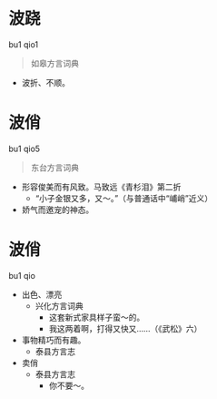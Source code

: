 # 波跷
bu1 qio1
> 如皋方言词典
- 波折、不顺。

# 波俏
bu1 qio5
> 东台方言词典
- 形容俊美而有风致。马致远《青杉泪》第二折
  - “小子金银又多，又～。”（与普通话中“峬峭”近义）
- 娇气而邀宠的神态。





# 波俏
bu1 qio
+ 出色、漂亮
  * 兴化方言词典
    - 这套新式家具样子蛮～的。
    - 我这两着啊，打得又快又……（《武松》六）
+ 事物精巧而有趣。
  * 泰县方言志
+ 卖俏
  * 泰县方言志
    - 你不要～。
